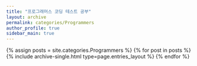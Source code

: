 ```yaml
---
title: "프로그래머스 코딩 테스트 공부"
layout: archive
permalink: categories/Programmers
author_profile: true
sidebar_main: true
---
```


{% assign posts = site.categories.Programmers %}
{% for post in posts %} {% include archive-single.html type=page.entries_layout %} {% endfor %}